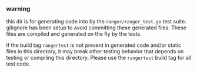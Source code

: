 ### warning

this dir is for generating code into by the `ranger/ranger_test.go` test suite.
gitignore has been setup to avoid committing these generated files. These files
are compiled and generated on the fly by the tests.

If the build tag `rangertest` is not present in generated code and/or static
files in this directory, it may break other testing behavior that depends on
testing or compiling this directory. Please use the `rangertest` build tag for
all test code.

